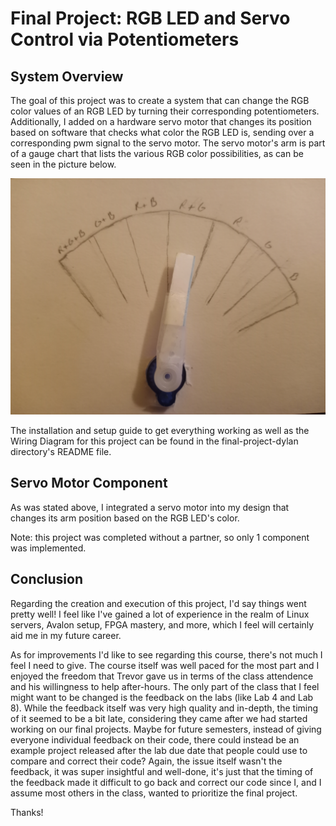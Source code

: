 # Final Project: RGB LED and Servo Control via Potentiometers

## System Overview

The goal of this project was to create a system that can change the RGB color values of an RGB LED by turning their corresponding potentiometers. Additionally, I added on a hardware servo motor that changes its position based on software that checks what color the RGB LED is, sending over a corresponding pwm signal to the servo motor. The servo motor's arm is part of a gauge chart that lists the various RGB color possibilities, as can be seen in the picture below.

![cool_pic](../assets/chart_pic.jpg)

The installation and setup guide to get everything working as well as the Wiring Diagram for this project can be found in the final-project-dylan directory's README file.

## Servo Motor Component

As was stated above, I integrated a servo motor into my design that changes its arm position based on the RGB LED's color.

Note: this project was completed without a partner, so only 1 component was implemented.

## Conclusion

Regarding the creation and execution of this project, I'd say things went pretty well! I feel like I've gained a lot of experience in the realm of Linux servers, Avalon setup, FPGA mastery, and more, which I feel will certainly aid me in my future career. 

As for improvements I'd like to see regarding this course, there's not much I feel I need to give. The course itself was well paced for the most part and I enjoyed the freedom that Trevor gave us in terms of the class attendence and his willingness to help after-hours. 
The only part of the class that I feel might want to be changed is the feedback on the labs (like Lab 4 and Lab 8). While the feedback itself was very high quality and in-depth, the timing of it seemed to be a bit late, considering they came after we had started working on our final projects. Maybe for future semesters, instead of giving everyone individual feedback on their code, there could instead be an example project released after the lab due date that people could use to compare and correct their code? Again, the issue itself wasn't the feedback, it was super insightful and well-done, it's just that the timing of the feedback made it difficult to go back and correct our code since I, and I assume most others in the class, wanted to prioritize the final project. 

Thanks!